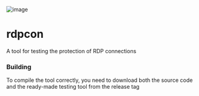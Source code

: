 ![image](https://user-images.githubusercontent.com/106626493/171281377-0be2bec9-8aa6-49f4-9ac6-10b4076047e0.png)
# rdpcon
A tool for testing the protection of RDP connections

### Building
To compile the tool correctly, you need to download both the source code and the ready-made testing tool from the release tag

